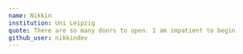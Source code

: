 ```yaml
---
name: Nikkin
institution: Uni Leipzig
quote: There are so many doors to open. I am impatient to begin
github_user: nikkindev
---
```

